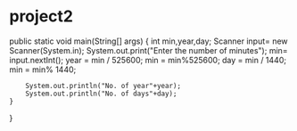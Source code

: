 # project2
 public static void main(String[] args) {
        int min,year,day;
        Scanner input= new Scanner(System.in);
        System.out.print("Enter the number of minutes");
         min= input.nextInt();
         year = min / 525600;
         min = min%525600;
         day = min / 1440;
         min = min% 1440;        
        
        System.out.println("No. of year"+year);
        System.out.println("No. of days"+day);
    }
    
} 
